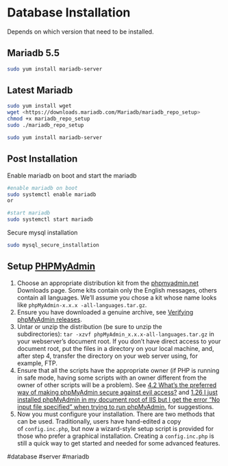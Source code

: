 # Database Installation
Depends on which version that need to be installed.

## Mariadb 5.5

```bash
sudo yum install mariadb-server
```

## Latest Mariadb

```bash
sudo yum install wget
wget <https://downloads.mariadb.com/Mariadb/mariadb_repo_setup>
chmod +x mariadb_repo_setup
sudo ./mariadb_repo_setup
```

```bash
sudo yum install mariadb-server
```

## Post Installation

Enable mariadb on boot and start the mariadb

```bash
#enable mariadb on boot
sudo systemctl enable mariadb
or

#start mariadb
sudo systemctl start mariadb
```

Secure mysql installation

```bash
sudo mysql_secure_installation
```

## Setup [PHPMyAdmin](https://docs.phpmyadmin.net/en/latest/setup.html)

1.  Choose an appropriate distribution kit from the [phpmyadmin.net](http://phpmyadmin.net) Downloads page. Some kits contain only the English messages, others contain all languages. We’ll assume you chose a kit whose name looks like `phpMyAdmin-x.x.x -all-languages.tar.gz`.
2.  Ensure you have downloaded a genuine archive, see [Verifying phpMyAdmin releases](https://docs.phpmyadmin.net/en/latest/setup.html#verify).
3.  Untar or unzip the distribution (be sure to unzip the subdirectories): `tar -xzvf phpMyAdmin_x.x.x-all-languages.tar.gz` in your webserver’s document root. If you don’t have direct access to your document root, put the files in a directory on your local machine, and, after step 4, transfer the directory on your web server using, for example, FTP.
4.  Ensure that all the scripts have the appropriate owner (if PHP is running in safe mode, having some scripts with an owner different from the owner of other scripts will be a problem). See [4.2 What’s the preferred way of making phpMyAdmin secure against evil access?](https://docs.phpmyadmin.net/en/latest/faq.html#faq4-2) and [1.26 I just installed phpMyAdmin in my document root of IIS but I get the error “No input file specified” when trying to run phpMyAdmin.](https://docs.phpmyadmin.net/en/latest/faq.html#faq1-26) for suggestions.
5.  Now you must configure your installation. There are two methods that can be used. Traditionally, users have hand-edited a copy of `config.inc.php`, but now a wizard-style setup script is provided for those who prefer a graphical installation. Creating a `config.inc.php` is still a quick way to get started and needed for some advanced features.


#database #server #mariadb